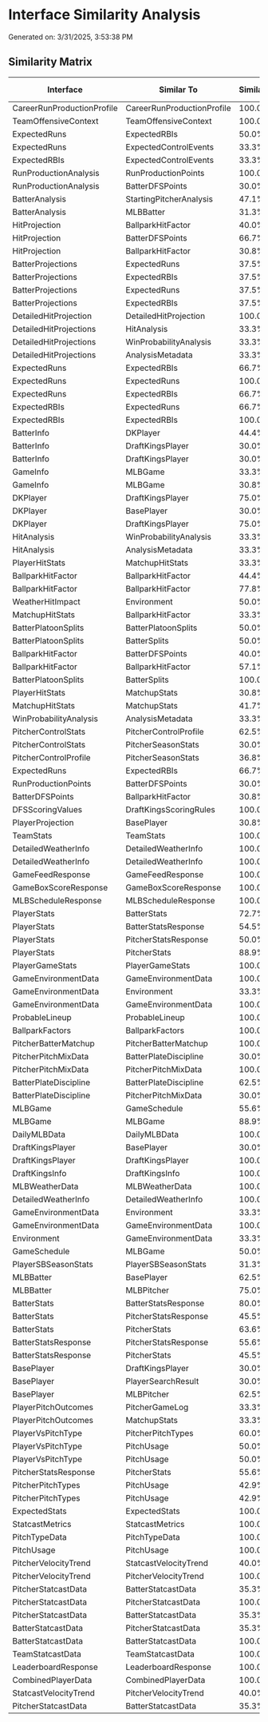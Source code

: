 # Interface Similarity Analysis

Generated on: 3/31/2025, 3:53:38 PM

## Similarity Matrix

| Interface | Similar To | Similarity | Shared Props | Total Props |
|-----------|------------|------------|--------------|-------------|
| CareerRunProductionProfile | CareerRunProductionProfile | 100.0% | 9 | 9 |
| TeamOffensiveContext | TeamOffensiveContext | 100.0% | 4 | 4 |
| ExpectedRuns | ExpectedRBIs | 50.0% | 2 | 4 |
| ExpectedRuns | ExpectedControlEvents | 33.3% | 2 | 6 |
| ExpectedRBIs | ExpectedControlEvents | 33.3% | 2 | 6 |
| RunProductionAnalysis | RunProductionPoints | 100.0% | 3 | 3 |
| RunProductionAnalysis | BatterDFSPoints | 30.0% | 3 | 10 |
| BatterAnalysis | StartingPitcherAnalysis | 47.1% | 8 | 17 |
| BatterAnalysis | MLBBatter | 31.3% | 5 | 16 |
| HitProjection | BallparkHitFactor | 40.0% | 4 | 10 |
| HitProjection | BatterDFSPoints | 66.7% | 8 | 12 |
| HitProjection | BallparkHitFactor | 30.8% | 4 | 13 |
| BatterProjections | ExpectedRuns | 37.5% | 3 | 8 |
| BatterProjections | ExpectedRBIs | 37.5% | 3 | 8 |
| BatterProjections | ExpectedRuns | 37.5% | 3 | 8 |
| BatterProjections | ExpectedRBIs | 37.5% | 3 | 8 |
| DetailedHitProjection | DetailedHitProjection | 100.0% | 5 | 5 |
| DetailedHitProjections | HitAnalysis | 33.3% | 2 | 6 |
| DetailedHitProjections | WinProbabilityAnalysis | 33.3% | 2 | 6 |
| DetailedHitProjections | AnalysisMetadata | 33.3% | 2 | 6 |
| ExpectedRuns | ExpectedRBIs | 66.7% | 4 | 6 |
| ExpectedRuns | ExpectedRuns | 100.0% | 5 | 5 |
| ExpectedRuns | ExpectedRBIs | 66.7% | 4 | 6 |
| ExpectedRBIs | ExpectedRuns | 66.7% | 4 | 6 |
| ExpectedRBIs | ExpectedRBIs | 100.0% | 5 | 5 |
| BatterInfo | DKPlayer | 44.4% | 4 | 9 |
| BatterInfo | DraftKingsPlayer | 30.0% | 3 | 10 |
| BatterInfo | DraftKingsPlayer | 30.0% | 3 | 10 |
| GameInfo | MLBGame | 33.3% | 4 | 12 |
| GameInfo | MLBGame | 30.8% | 4 | 13 |
| DKPlayer | DraftKingsPlayer | 75.0% | 6 | 8 |
| DKPlayer | BasePlayer | 30.0% | 3 | 10 |
| DKPlayer | DraftKingsPlayer | 75.0% | 6 | 8 |
| HitAnalysis | WinProbabilityAnalysis | 33.3% | 2 | 6 |
| HitAnalysis | AnalysisMetadata | 33.3% | 2 | 6 |
| PlayerHitStats | MatchupHitStats | 33.3% | 6 | 18 |
| BallparkHitFactor | BallparkHitFactor | 44.4% | 4 | 9 |
| BallparkHitFactor | BallparkHitFactor | 77.8% | 7 | 9 |
| WeatherHitImpact | Environment | 50.0% | 4 | 8 |
| MatchupHitStats | BallparkHitFactor | 33.3% | 3 | 9 |
| BatterPlatoonSplits | BatterPlatoonSplits | 50.0% | 2 | 4 |
| BatterPlatoonSplits | BatterSplits | 50.0% | 2 | 4 |
| BallparkHitFactor | BatterDFSPoints | 40.0% | 4 | 10 |
| BallparkHitFactor | BallparkHitFactor | 57.1% | 4 | 7 |
| BatterPlatoonSplits | BatterSplits | 100.0% | 2 | 2 |
| PlayerHitStats | MatchupStats | 30.8% | 4 | 13 |
| MatchupHitStats | MatchupStats | 41.7% | 5 | 12 |
| WinProbabilityAnalysis | AnalysisMetadata | 33.3% | 2 | 6 |
| PitcherControlStats | PitcherControlProfile | 62.5% | 10 | 16 |
| PitcherControlStats | PitcherSeasonStats | 30.0% | 6 | 20 |
| PitcherControlProfile | PitcherSeasonStats | 36.8% | 7 | 19 |
| ExpectedRuns | ExpectedRBIs | 66.7% | 4 | 6 |
| RunProductionPoints | BatterDFSPoints | 30.0% | 3 | 10 |
| BatterDFSPoints | BallparkHitFactor | 30.8% | 4 | 13 |
| DFSScoringValues | DraftKingsScoringRules | 100.0% | 2 | 2 |
| PlayerProjection | BasePlayer | 30.8% | 4 | 13 |
| TeamStats | TeamStats | 100.0% | 2 | 2 |
| DetailedWeatherInfo | DetailedWeatherInfo | 100.0% | 5 | 5 |
| DetailedWeatherInfo | DetailedWeatherInfo | 100.0% | 5 | 5 |
| GameFeedResponse | GameFeedResponse | 100.0% | 4 | 4 |
| GameBoxScoreResponse | GameBoxScoreResponse | 100.0% | 4 | 4 |
| MLBScheduleResponse | MLBScheduleResponse | 100.0% | 1 | 1 |
| PlayerStats | BatterStats | 72.7% | 8 | 11 |
| PlayerStats | BatterStatsResponse | 54.5% | 6 | 11 |
| PlayerStats | PitcherStatsResponse | 50.0% | 5 | 10 |
| PlayerStats | PitcherStats | 88.9% | 8 | 9 |
| PlayerGameStats | PlayerGameStats | 100.0% | 4 | 4 |
| GameEnvironmentData | GameEnvironmentData | 100.0% | 12 | 12 |
| GameEnvironmentData | Environment | 33.3% | 4 | 12 |
| GameEnvironmentData | GameEnvironmentData | 100.0% | 12 | 12 |
| ProbableLineup | ProbableLineup | 100.0% | 7 | 7 |
| BallparkFactors | BallparkFactors | 100.0% | 6 | 6 |
| PitcherBatterMatchup | PitcherBatterMatchup | 100.0% | 4 | 4 |
| PitcherPitchMixData | BatterPlateDiscipline | 30.0% | 3 | 10 |
| PitcherPitchMixData | PitcherPitchMixData | 100.0% | 8 | 8 |
| BatterPlateDiscipline | BatterPlateDiscipline | 62.5% | 5 | 8 |
| BatterPlateDiscipline | PitcherPitchMixData | 30.0% | 3 | 10 |
| MLBGame | GameSchedule | 55.6% | 5 | 9 |
| MLBGame | MLBGame | 88.9% | 8 | 9 |
| DailyMLBData | DailyMLBData | 100.0% | 5 | 5 |
| DraftKingsPlayer | BasePlayer | 30.0% | 3 | 10 |
| DraftKingsPlayer | DraftKingsPlayer | 100.0% | 7 | 7 |
| DraftKingsInfo | DraftKingsInfo | 100.0% | 4 | 4 |
| MLBWeatherData | MLBWeatherData | 100.0% | 4 | 4 |
| DetailedWeatherInfo | DetailedWeatherInfo | 100.0% | 5 | 5 |
| GameEnvironmentData | Environment | 33.3% | 4 | 12 |
| GameEnvironmentData | GameEnvironmentData | 100.0% | 12 | 12 |
| Environment | GameEnvironmentData | 33.3% | 4 | 12 |
| GameSchedule | MLBGame | 50.0% | 5 | 10 |
| PlayerSBSeasonStats | PlayerSBSeasonStats | 31.3% | 5 | 16 |
| MLBBatter | BasePlayer | 62.5% | 5 | 8 |
| MLBBatter | MLBPitcher | 75.0% | 6 | 8 |
| BatterStats | BatterStatsResponse | 80.0% | 8 | 10 |
| BatterStats | PitcherStatsResponse | 45.5% | 5 | 11 |
| BatterStats | PitcherStats | 63.6% | 7 | 11 |
| BatterStatsResponse | PitcherStatsResponse | 55.6% | 5 | 9 |
| BatterStatsResponse | PitcherStats | 45.5% | 5 | 11 |
| BasePlayer | DraftKingsPlayer | 30.0% | 3 | 10 |
| BasePlayer | PlayerSearchResult | 30.0% | 3 | 10 |
| BasePlayer | MLBPitcher | 62.5% | 5 | 8 |
| PlayerPitchOutcomes | PitcherGameLog | 33.3% | 4 | 12 |
| PlayerPitchOutcomes | MatchupStats | 33.3% | 4 | 12 |
| PlayerVsPitchType | PitcherPitchTypes | 60.0% | 6 | 10 |
| PlayerVsPitchType | PitchUsage | 50.0% | 6 | 12 |
| PlayerVsPitchType | PitchUsage | 50.0% | 6 | 12 |
| PitcherStatsResponse | PitcherStats | 55.6% | 5 | 9 |
| PitcherPitchTypes | PitchUsage | 42.9% | 6 | 14 |
| PitcherPitchTypes | PitchUsage | 42.9% | 6 | 14 |
| ExpectedStats | ExpectedStats | 100.0% | 11 | 11 |
| StatcastMetrics | StatcastMetrics | 100.0% | 17 | 17 |
| PitchTypeData | PitchTypeData | 100.0% | 17 | 17 |
| PitchUsage | PitchUsage | 100.0% | 11 | 11 |
| PitcherVelocityTrend | StatcastVelocityTrend | 40.0% | 4 | 10 |
| PitcherVelocityTrend | PitcherVelocityTrend | 100.0% | 10 | 10 |
| PitcherStatcastData | BatterStatcastData | 35.3% | 6 | 17 |
| PitcherStatcastData | PitcherStatcastData | 100.0% | 13 | 13 |
| PitcherStatcastData | BatterStatcastData | 35.3% | 6 | 17 |
| BatterStatcastData | PitcherStatcastData | 35.3% | 6 | 17 |
| BatterStatcastData | BatterStatcastData | 100.0% | 10 | 10 |
| TeamStatcastData | TeamStatcastData | 100.0% | 7 | 7 |
| LeaderboardResponse | LeaderboardResponse | 100.0% | 4 | 4 |
| CombinedPlayerData | CombinedPlayerData | 100.0% | 1 | 1 |
| StatcastVelocityTrend | PitcherVelocityTrend | 40.0% | 4 | 10 |
| PitcherStatcastData | BatterStatcastData | 35.3% | 6 | 17 |

